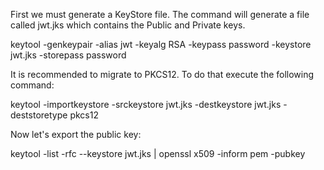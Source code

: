 First we must generate a KeyStore file. 
The command will generate a file called jwt.jks which contains the Public and Private keys.

keytool -genkeypair -alias jwt -keyalg RSA -keypass password -keystore jwt.jks -storepass password

It is recommended to migrate to PKCS12. To do that execute the following command:

keytool -importkeystore -srckeystore jwt.jks -destkeystore jwt.jks -deststoretype pkcs12

Now let's export the public key:

keytool -list -rfc --keystore jwt.jks | openssl x509 -inform pem -pubkey